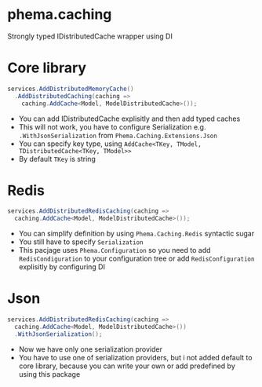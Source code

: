# phema.caching
Strongly typed IDistributedCache wrapper using DI

# Core library
```csharp
services.AddDistributedMemoryCache()
  .AddDistributedCaching(caching =>
    caching.AddCache<Model, ModelDistributedCache>());
```

- You can add IDistributedCache explisitly and then add typed caches
- This will not work, you have to configure Serialization e.g. `.WithJsonSerialization` from `Phema.Caching.Extensions.Json`
- You can specify key type, using `AddCache<TKey, TModel, TDistributedCache<TKey, TModel>>`
- By default `TKey` is string

# Redis
```csharp
services.AddDistributedRedisCaching(caching =>
  caching.AddCache<Model, ModelDistributedCache>());
```

- You can simplify definition by using `Phema.Caching.Redis` syntactic sugar
- You still have to specify `Serialization`
- This pacjage uses `Phema.Configuration` so you need to add `RedisCondiguration` to your configuration tree or add `RedisConfiguration` explisitly by configuring DI

# Json
```csharp
services.AddDistributedRedisCaching(caching =>
  caching.AddCache<Model, ModelDistributedCache>())
  .WithJsonSerialization();
```

- Now we have only one serialization provider
- You have to use one of serialization providers, but i not added default to core library, because you can write your own or add predefined by using this package
